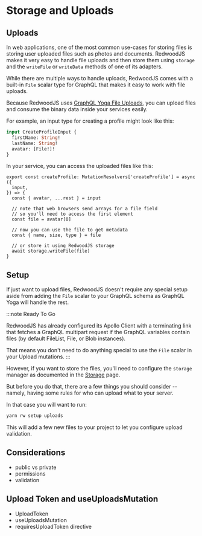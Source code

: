 # Storage and Uploads

## Uploads

In web applications, one of the most common use-cases for storing files is storing user uploaded files such as photos and documents. RedwoodJS makes it very easy to handle file uploads and then store them using `storage` and the `writeFile` or `writeData` methods of one of its adapters.

While there are multiple ways to handle uploads, RedwoodJS comes with a built-in `File` scalar type for GraphQL that makes it easy to work with file uploads.

Because RedwoodJS uses [GraphQL Yoga File Uploads](https://the-guild.dev/graphql/yoga-server/docs/features/file-uploads), you can upload files and consume the binary data inside your services easily.

For example, an input type for creating a profile might look like this:

```graphql
input CreateProfileInput {
  firstName: String!
  lastName: String!
  avatar: [File!]!
}
```

In your service, you can access the uploaded files like this:

```tsx
export const createProfile: MutationResolvers['createProfile'] = async ({
  input,
}) => {
  const { avatar, ...rest } = input

  // note that web browsers send arrays for a file field
  // so you'll need to access the first element
  const file = avatar[0]

  // now you can use the file to get metadata
  const { name, size, type } = file

  // or store it using RedwoodJS storage
  await storage.writeFile(file)
}
```

## Setup

If just want to upload files, RedwoodJS doesn't require any special setup aside from adding the `File` scalar to your GraphQL schema as GraphQL Yoga will handle the rest.

:::note Ready To Go

RedwoodJS has already configured its Apollo Client with a terminating link that fetches a GraphQL multipart request if the GraphQL variables contain files (by default FileList, File, or Blob instances).

That means you don't need to do anything special to use the `File` scalar in your Upload mutations.
:::

However, if you want to store the files, you'll need to configure the `storage` manager as documented in the [Storage](/docs/storage-and-uploads/storage) page.

But before you do that, there are a few things you should consider -- namely, having some rules for who can upload what to your server.

In that case you will want to run:

```bash
yarn rw setup uploads
```

This will add a few new files to your project to let you configure upload validation.

## Considerations

- public vs private
- permissions
- validation

## Upload Token and useUploadsMutation

- UploadToken
- useUploadsMutation
- requiresUploadToken directive
